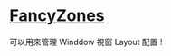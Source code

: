 # [FancyZones](https://docs.microsoft.com/zh-tw/windows/powertoys/fancyzones)

可以用來管理 Winddow 視窗 Layout 配置 !
